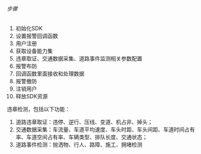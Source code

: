 ###### 步骤
1. 初始化SDK
2. 设置报警回调函数
3. 用户注册
4. 获取设备能力集
5. 违章取证、交通数据采集、道路事件监测相关参数配置
6. 报警布防
7. 回调函数里面接收和处理数据
8. 报警撤防
9. 注销用户
10. 释放SDK资源


违章检测，包括以下功能：
1. 道路违章取证：违停、逆行、压线、变道、机占非、掉头；
2. 交通数据采集：车流量、车道平均速度、车头时距、车头间距、车道时间占有率、车道空间占有率、车辆类型、排队长度、交通状态；
3. 道路事件检测：抛洒物、行人、路障、施工、拥堵检测


